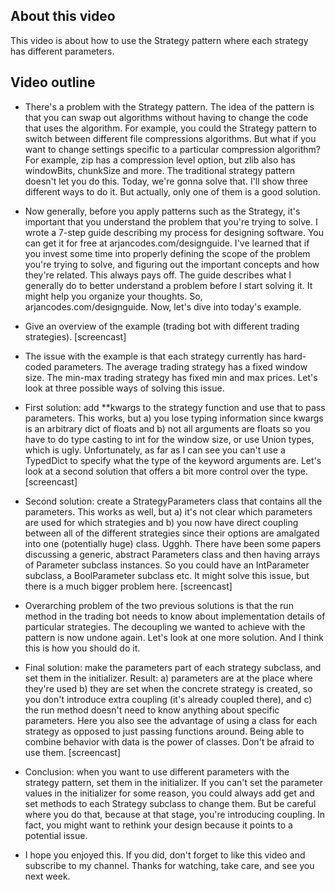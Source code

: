 ## About this video

This video is about how to use the Strategy pattern where each strategy has different parameters.

## Video outline

- There's a problem with the Strategy pattern. The idea of the pattern is that you can swap out algorithms without having to change the code that uses the algorithm. For example, you could the Strategy pattern to switch between different file compressions algorithms. But what if you want to change settings specific to a particular compression algorithm? For example, zip has a compression level option, but zlib also has windowBits, chunkSize and more. The traditional strategy pattern doesn't let you do this. Today, we're gonna solve that. I'll show three different ways to do it. But actually, only one of them is a good solution.

- Now generally, before you apply patterns such as the Strategy, it's important that you understand the problem that you're trying to solve. I wrote a 7-step guide describing my process for designing software. You can get it for free at arjancodes.com/designguide. I've learned that if you invest some time into properly defining the scope of the problem you're trying to solve, and figuring out the important concepts and how they're related. This always pays off. The guide describes what I generally do to better understand a problem before I start solving it. It might help you organize your thoughts. So, arjancodes.com/designguide. Now, let's dive into today's example.

- Give an overview of the example (trading bot with different trading strategies). [screencast]

- The issue with the example is that each strategy currently has hard-coded parameters. The average trading strategy has a fixed window size. The min-max trading strategy has fixed min and max prices. Let's look at three possible ways of solving this issue.

- First solution: add \*\*kwargs to the strategy function and use that to pass parameters. This works, but a) you lose typing information since kwargs is an arbitrary dict of floats and b) not all arguments are floats so you have to do type casting to int for the window size, or use Union types, which is ugly. Unfortunately, as far as I can see you can't use a TypedDict to specify what the type of the keyword arguments are. Let's look at a second solution that offers a bit more control over the type. [screencast]

- Second solution: create a StrategyParameters class that contains all the parameters. This works as well, but a) it's not clear which parameters are used for which strategies and b) you now have direct coupling between all of the different strategies since their options are amalgated into one (potentially huge) class. Ugghh. There have been some papers discussing a generic, abstract Parameters class and then having arrays of Parameter subclass instances. So you could have an IntParameter subclass, a BoolParameter subclass etc. It might solve this issue, but there is a much bigger problem here. [screencast]

- Overarching problem of the two previous solutions is that the run method in the trading bot needs to know about implementation details of particular strategies. The decoupling we wanted to achieve with the pattern is now undone again. Let's look at one more solution. And I think this is how you should do it.

- Final solution: make the parameters part of each strategy subclass, and set them in the initializer. Result: a) parameters are at the place where they're used b) they are set when the concrete strategy is created, so you don't introduce extra coupling (it's already coupled there), and c) the run method doesn't need to know anything about specific parameters. Here you also see the advantage of using a class for each strategy as opposed to just passing functions around. Being able to combine behavior with data is the power of classes. Don't be afraid to use them. [screencast]

- Conclusion: when you want to use different parameters with the strategy pattern, set them in the initializer. If you can't set the parameter values in the initializer for some reason, you could always add get and set methods to each Strategy subclass to change them. But be careful where you do that, because at that stage, you're introducing coupling. In fact, you might want to rethink your design because it points to a potential issue.

- I hope you enjoyed this. If you did, don't forget to like this video and subscribe to my channel. Thanks for watching, take care, and see you next week.
